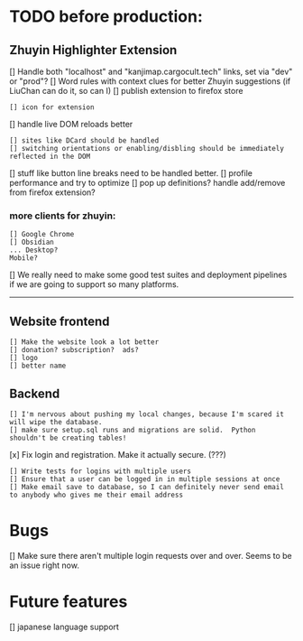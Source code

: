 # TODO before production:

## Zhuyin Highlighter Extension

[] Handle both "localhost" and "kanjimap.cargocult.tech" links, set via "dev" or "prod"?
[] Word rules with context clues for better Zhuyin suggestions (if LiuChan can do it, so can I)
[] publish extension to firefox store

    [] icon for extension

[] handle live DOM reloads better

    [] sites like DCard should be handled
    [] switching orientations or enabling/disbling should be immediately reflected in the DOM

[] stuff like button line breaks need to be handled better.
[] profile performance and try to optimize
[] pop up definitions? handle add/remove from firefox extension?

### more clients for zhuyin:

    [] Google Chrome
    [] Obsidian
    ... Desktop?
    Mobile?

[] We really need to make some good test suites and deployment pipelines if we are going to support so many platforms.

---

## Website frontend
    [] Make the website look a lot better
    [] donation? subscription?  ads?
    [] logo
    [] better name


## Backend

    [] I'm nervous about pushing my local changes, because I'm scared it will wipe the database.
    [] make sure setup.sql runs and migrations are solid.  Python shouldn't be creating tables!

[x] Fix login and registration.  Make it actually secure. (???)

    [] Write tests for logins with multiple users
    [] Ensure that a user can be logged in in multiple sessions at once
    [] Make email save to database, so I can definitely never send email to anybody who gives me their email address


# Bugs
[] Make sure there aren't multiple login requests over and over.  Seems to be an issue right now.


# Future features
[] japanese language support

